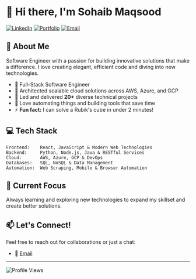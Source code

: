 # 👋 Hi there, I'm Sohaib Maqsood 
[![LinkedIn](https://img.shields.io/badge/LinkedIn-0077B5?style=for-the-badge&logo=linkedin&logoColor=white)](https://www.linkedin.com/in/sohaib-m-85871b381)
[![Portfolio](https://img.shields.io/badge/Portfolio-FF5722?style=for-the-badge&logo=todoist&logoColor=white)](https://www.sohaib-portfolio.tech/)
[![Email](https://img.shields.io/badge/Email-D14836?style=for-the-badge&logo=gmail&logoColor=white)](mailto:sohaibmaqsood.se@gmail.com)

## 🚀 About Me
Software Engineer with a passion for building innovative solutions that make a difference. I love creating elegant, efficient code and diving into new technologies.
- 💼 Full-Stack Software Engineer
- 🚀 Architected scalable cloud solutions across AWS, Azure, and GCP
- 💪 Led and delivered **20+** diverse technical projects
- 🤖 Love automating things and building tools that save time
- ⚡ **Fun fact:** I can solve a Rubik's cube in under 2 minutes!

## 💻 Tech Stack
```
Frontend:    React, JavaScript & Modern Web Technologies
Backend:     Python, Node.js, Java & RESTful Services
Cloud:       AWS, Azure, GCP & DevOps
Databases:   SQL, NoSQL & Data Management
Automation:  Web Scraping, Mobile & Browser Automation
```

<!-- Commenting for now
## 📈 GitHub Stats
![GitHub Stats](https://github-readme-stats.vercel.app/api?username=sohaib-2&show_icons=true&theme=tokyonight)
![Top Languages](https://github-readme-stats.vercel.app/api/top-langs/?username=sohaib-2&layout=compact&theme=tokyonight)
-->

## 🌱 Current Focus
Always learning and exploring new technologies to expand my skillset and create better solutions.

## 📫 Let's Connect!
Feel free to reach out for collaborations or just a chat:
- 📧 [Email](mailto:sohaibmaqsood.se@gmail.com)
---

![Profile Views](https://komarev.com/ghpvc/?username=sohaib-2)

